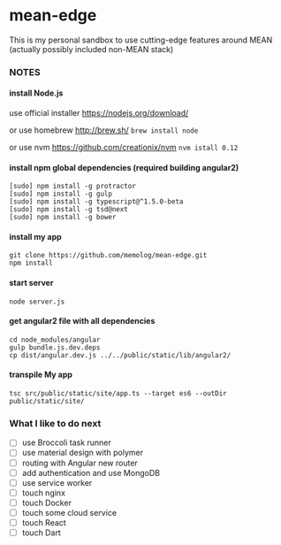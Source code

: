 # mean-edge
This is my personal sandbox to use cutting-edge features around MEAN (actually possibly included non-MEAN stack)

### NOTES

#### install Node.js
use official installer https://nodejs.org/download/ 

or use homebrew http://brew.sh/ ```brew install node```

or use nvm https://github.com/creationix/nvm ```nvm istall 0.12```

#### install npm global dependencies (required building angular2)
```
[sudo] npm install -g protractor
[sudo] npm install -g gulp
[sudo] npm install -g typescript@^1.5.0-beta
[sudo] npm install -g tsd@next
[sudo] npm install -g bower
```

#### install my app
```
git clone https://github.com/memolog/mean-edge.git
npm install
```

#### start server
```
node server.js
```

#### get angular2 file with all dependencies
```
cd node_modules/angular
gulp bundle.js.dev.deps
cp dist/angular.dev.js ../../public/static/lib/angular2/
```

#### transpile My app
```
tsc src/public/static/site/app.ts --target es6 --outDir public/static/site/
```

### What I like to do next
- [ ] use Broccoli task runner
- [ ] use material design with polymer
- [ ] routing with Angular new router
- [ ] add authentication and use MongoDB
- [ ] use service worker
- [ ] touch nginx
- [ ] touch Docker
- [ ] touch some cloud service
- [ ] touch React
- [ ] touch Dart
